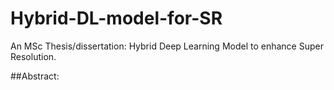 # Hybrid-DL-model-for-SR
An MSc Thesis/dissertation: Hybrid Deep Learning Model to enhance Super Resolution. 

##Abstract:
